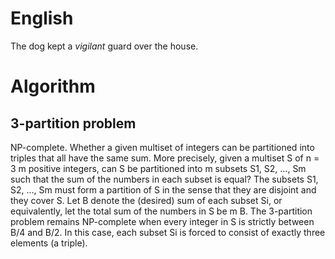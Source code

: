 # English
 The dog kept a <em>vigilant</em> guard over the house.

# Algorithm
## 3-partition problem
NP-complete. 
Whether a given multiset of integers can be partitioned into triples that all
have the same sum. More precisely, given a multiset S of n = 3 m positive
integers, can S be partitioned into m subsets S1, S2, …, Sm such that the sum
of the numbers in each subset is equal? The subsets S1, S2, …, Sm must form a
partition of S in the sense that they are disjoint and they cover S. Let B
denote the (desired) sum of each subset Si, or equivalently, let the total sum
of the numbers in S be m B. The 3-partition problem remains NP-complete when
every integer in S is strictly between B/4 and B/2. In this case, each subset
Si is forced to consist of exactly three elements (a triple).
